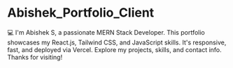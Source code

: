 # Abishek_Portfolio_Client
💻 I'm Abishek S, a passionate MERN Stack Developer. This portfolio showcases my React.js, Tailwind CSS, and JavaScript skills. It's responsive, fast, and deployed via Vercel. Explore my projects, skills, and contact info. Thanks for visiting!
